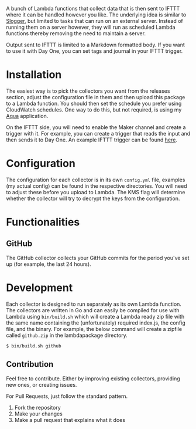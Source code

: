 A bunch of Lambda functions that collect data that is then sent to IFTTT where it can be handled however you like. The underlying idea is similar to [Slogger][slogger], but limited to tasks that can run on an external server. Instead of running them on a server however, they will run as scheduled Lambda functions thereby removing the need to maintain a server.

Output sent to IFTTT is limited to a Markdown formatted body. If you want to use it with Day One, you can set tags and journal in your IFTTT trigger.

[slogger]: https://github.com/ttscoff/slogger

# Installation

The easiest way is to pick the collectors you want from the releases section, adjust the configuration file in them and then upload this package to a Lambda function. You should then set the schedule you prefer using CloudWatch schedules. One way to do this, but not required, is using my [Aqua][aqua] application.

On the IFTTT side, you will need to enable the Maker channel and create a trigger with it. For example, you can create a trigger that reads the input and then sends it to Day One. An example IFTTT trigger can be found [here][triggerexample].

[aqua]: https://github.com/ArjenSchwarz/aqua

[triggerexample]: https://ifttt.com/recipes/478666-maker-to-day-one

# Configuration

The configuration for each collector is in its own `config.yml` file, examples (my actual config) can be found in the respective directories. You will need to adjust these before you upload to Lambda. The KMS flag will determine whether the collector will try to decrypt the keys from the configuration.

# Functionalities

## GitHub

The GitHub collector collects your GitHub commits for the period you've set up (for example, the last 24 hours).

# Development

Each collector is designed to run separately as its own Lambda function. The collectors are written in Go and can easily be compiled for use with Lambda using `bin/build.sh` which will create a Lambda ready zip file with the same name containing the (unfortunately) required index.js, the config file, and the binary. For example, the below command will create a zipfile called `github.zip` in the lambdapackage directory.

```bash
$ bin/build.sh github
```

## Contribution

Feel free to contribute. Either by improving existing collectors, providing new ones, or creating issues.

For Pull Requests, just follow the standard pattern.

1. Fork the repository
2. Make your changes
3. Make a pull request that explains what it does
